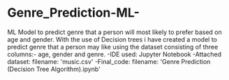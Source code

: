 # Genre_Prediction-ML-
ML Model to predict genre that a person will most likely to prefer based on age and gender. With the use of Decision trees i have created a model to predict genre that a person may like using the dataset consisting of three columns:- age, gender and genre.
-IDE used: Jupyter Notebook
-Attached dataset: filename: 'music.csv'
-Final_code: filename: 'Genre Prediction (Decision Tree Algorithm).ipynb'

